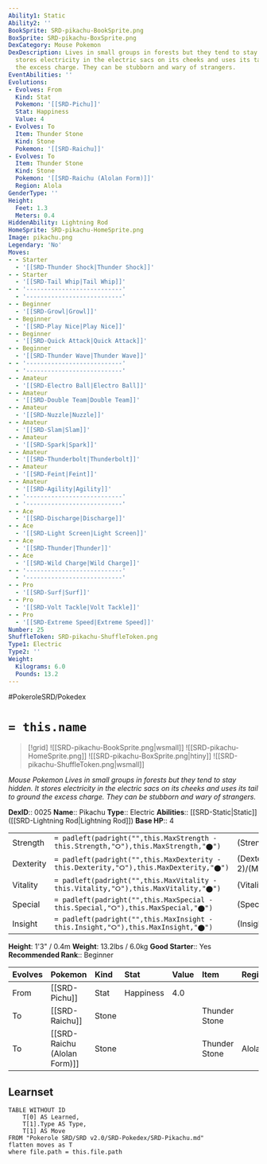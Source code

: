 ```yaml
---
Ability1: Static
Ability2: ''
BookSprite: SRD-pikachu-BookSprite.png
BoxSprite: SRD-pikachu-BoxSprite.png
DexCategory: Mouse Pokemon
DexDescription: Lives in small groups in forests but they tend to stay hidden. It
  stores electricity in the electric sacs on its cheeks and uses its tail to ground
  the excess charge. They can be stubborn and wary of strangers.
EventAbilities: ''
Evolutions:
- Evolves: From
  Kind: Stat
  Pokemon: '[[SRD-Pichu]]'
  Stat: Happiness
  Value: 4
- Evolves: To
  Item: Thunder Stone
  Kind: Stone
  Pokemon: '[[SRD-Raichu]]'
- Evolves: To
  Item: Thunder Stone
  Kind: Stone
  Pokemon: '[[SRD-Raichu (Alolan Form)]]'
  Region: Alola
GenderType: ''
Height:
  Feet: 1.3
  Meters: 0.4
HiddenAbility: Lightning Rod
HomeSprite: SRD-pikachu-HomeSprite.png
Image: pikachu.png
Legendary: 'No'
Moves:
- - Starter
  - '[[SRD-Thunder Shock|Thunder Shock]]'
- - Starter
  - '[[SRD-Tail Whip|Tail Whip]]'
- - '---------------------------'
  - '---------------------------'
- - Beginner
  - '[[SRD-Growl|Growl]]'
- - Beginner
  - '[[SRD-Play Nice|Play Nice]]'
- - Beginner
  - '[[SRD-Quick Attack|Quick Attack]]'
- - Beginner
  - '[[SRD-Thunder Wave|Thunder Wave]]'
- - '---------------------------'
  - '---------------------------'
- - Amateur
  - '[[SRD-Electro Ball|Electro Ball]]'
- - Amateur
  - '[[SRD-Double Team|Double Team]]'
- - Amateur
  - '[[SRD-Nuzzle|Nuzzle]]'
- - Amateur
  - '[[SRD-Slam|Slam]]'
- - Amateur
  - '[[SRD-Spark|Spark]]'
- - Amateur
  - '[[SRD-Thunderbolt|Thunderbolt]]'
- - Amateur
  - '[[SRD-Feint|Feint]]'
- - Amateur
  - '[[SRD-Agility|Agility]]'
- - '---------------------------'
  - '---------------------------'
- - Ace
  - '[[SRD-Discharge|Discharge]]'
- - Ace
  - '[[SRD-Light Screen|Light Screen]]'
- - Ace
  - '[[SRD-Thunder|Thunder]]'
- - Ace
  - '[[SRD-Wild Charge|Wild Charge]]'
- - '---------------------------'
  - '---------------------------'
- - Pro
  - '[[SRD-Surf|Surf]]'
- - Pro
  - '[[SRD-Volt Tackle|Volt Tackle]]'
- - Pro
  - '[[SRD-Extreme Speed|Extreme Speed]]'
Number: 25
ShuffleToken: SRD-pikachu-ShuffleToken.png
Type1: Electric
Type2: ''
Weight:
  Kilograms: 6.0
  Pounds: 13.2
---
```


#PokeroleSRD/Pokedex

# `= this.name`

> [!grid]
> ![[SRD-pikachu-BookSprite.png|wsmall]]
> ![[SRD-pikachu-HomeSprite.png]]
> ![[SRD-pikachu-BoxSprite.png|htiny]]
> ![[SRD-pikachu-ShuffleToken.png|wsmall]]


*Mouse Pokemon*
*Lives in small groups in forests but they tend to stay hidden. It stores electricity in the electric sacs on its cheeks and uses its tail to ground the excess charge. They can be stubborn and wary of strangers.*

**DexID**:: 0025
**Name**:: Pikachu
**Type**:: Electric
**Abilities**:: [[SRD-Static|Static]] ([[SRD-Lightning Rod|Lightning Rod]])
**Base HP**:: 4

|           |                                                                                        |                                          |
| --------- | -------------------------------------------------------------------------------------- | ---------------------------------------- |
| Strength  | `= padleft(padright("",this.MaxStrength - this.Strength,"⭘"),this.MaxStrength,"⬤")`    | (Strength::2)/(MaxStrength::4)   |
| Dexterity | `= padleft(padright("",this.MaxDexterity - this.Dexterity,"⭘"),this.MaxDexterity,"⬤")` | (Dexterity:: 2)/(MaxDexterity::5) |
| Vitality  | `= padleft(padright("",this.MaxVitality - this.Vitality,"⭘"),this.MaxVitality,"⬤")`    | (Vitality::1)/(MaxVitality::3)   |
| Special   | `= padleft(padright("",this.MaxSpecial - this.Special,"⭘"),this.MaxSpecial,"⬤")`       | (Special::2)/(MaxSpecial::4)     |
| Insight   | `= padleft(padright("",this.MaxInsight - this.Insight,"⭘"),this.MaxInsight,"⬤")`       | (Insight::2)/(MaxInsight::4)     |

**Height**: 1'3" / 0.4m
**Weight**: 13.2lbs / 6.0kg
**Good Starter**:: Yes
**Recommended Rank**:: Beginner

| Evolves   | Pokemon                      | Kind   | Stat      | Value   | Item          | Region   |
|:----------|:-----------------------------|:-------|:----------|:--------|:--------------|:---------|
| From      | [[SRD-Pichu]]                | Stat   | Happiness | 4.0     |               |          |
| To        | [[SRD-Raichu]]               | Stone  |           |         | Thunder Stone |          |
| To        | [[SRD-Raichu (Alolan Form)]] | Stone  |           |         | Thunder Stone | Alola    |

## Learnset

```dataview
TABLE WITHOUT ID
    T[0] AS Learned,
    T[1].Type AS Type,
    T[1] AS Move
FROM "Pokerole SRD/SRD v2.0/SRD-Pokedex/SRD-Pikachu.md"
flatten moves as T
where file.path = this.file.path
```

